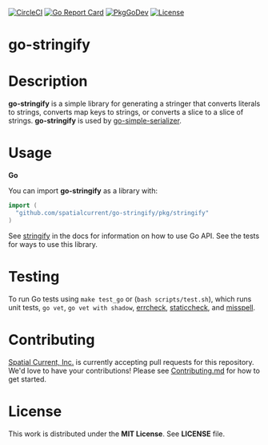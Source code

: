 [![CircleCI](https://circleci.com/gh/spatialcurrent/go-stringify/tree/main.svg?style=svg)](https://circleci.com/gh/spatialcurrent/go-stringify/tree/main)
[![Go Report Card](https://goreportcard.com/badge/spatialcurrent/go-stringify?style=flat-square)](https://goreportcard.com/report/github.com/spatialcurrent/go-stringify)
[![PkgGoDev](https://pkg.go.dev/badge/mod/github.com/spatialcurrent/go-stringify)](https://pkg.go.dev/github.com/spatialcurrent/go-stringify)
[![License](http://img.shields.io/badge/license-MIT-red.svg?style=flat)](https://github.com/spatialcurrent/go-stringify/blob/master/LICENSE)

# go-stringify

# Description

**go-stringify** is a simple library for generating a stringer that converts literals to strings, converts map keys to strings, or converts a slice to a slice of strings.  **go-stringify** is used by [go-simple-serializer](http://github.com/spatialcurrent/go-simple-serializer).

# Usage

**Go**

You can import **go-stringify** as a library with:

```go
import (
  "github.com/spatialcurrent/go-stringify/pkg/stringify"
)
```

See [stringify](https://pkg.go.dev/github.com/spatialcurrent/go-stringify/pkg/stringify) in the docs for information on how to use Go API.  See the tests for ways to use this library.

# Testing

To run Go tests using `make test_go` or (`bash scripts/test.sh`), which runs unit tests, `go vet`, `go vet with shadow`, [errcheck](https://github.com/kisielk/errcheck), [staticcheck](https://staticcheck.io/), and [misspell](https://github.com/client9/misspell).

# Contributing

[Spatial Current, Inc.](https://spatialcurrent.io) is currently accepting pull requests for this repository.  We'd love to have your contributions!  Please see [Contributing.md](https://github.com/spatialcurrent/go-try-get/blob/main/CONTRIBUTING.md) for how to get started.

# License

This work is distributed under the **MIT License**.  See **LICENSE** file.
